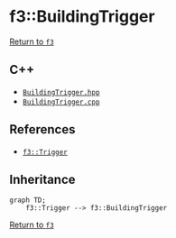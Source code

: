 # f3::BuildingTrigger

[Return to `f3`](/docs/f3.md)

## C++

- [`BuildingTrigger.hpp`](/c++/include/BuildingTrigger.hpp)
- [`BuildingTrigger.cpp`](/c++/source/BuildingTrigger.cpp)

## References

- [`f3::Trigger`](/docs/f3/Trigger.md)

## Inheritance

```mermaid
graph TD;
    f3::Trigger --> f3::BuildingTrigger
```

[Return to `f3`](/docs/f3.md)